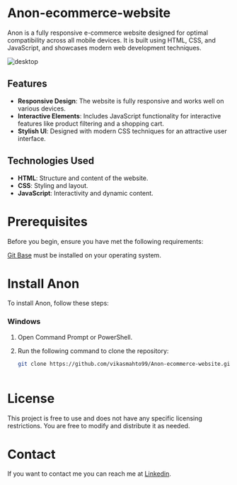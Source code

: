# Anon-ecommerce-website

Anon is a fully responsive e-commerce website designed for optimal compatibility across all mobile devices. It is built using HTML, CSS, and JavaScript, and showcases modern web development techniques.


![desktop](https://github.com/user-attachments/assets/a48d3174-9eda-4237-abe0-a5dc13ffeff3)


## Features

- **Responsive Design**: The website is fully responsive and works well on various devices.
- **Interactive Elements**: Includes JavaScript functionality for interactive features like product filtering and a shopping cart.
- **Stylish UI**: Designed with modern CSS techniques for an attractive user interface.

## Technologies Used

- **HTML**: Structure and content of the website.
- **CSS**: Styling and layout.
- **JavaScript**: Interactivity and dynamic content.


# Prerequisites
Before you begin, ensure you have met the following requirements:

[Git Base](https://git-scm.com/downloads) must be installed on your operating system.

# Install Anon

To install Anon, follow these steps:

### Windows

1. Open Command Prompt or PowerShell.

2. Run the following command to clone the repository:

   ```bash
   git clone https://github.com/vikasmahto99/Anon-ecommerce-website.git



# License
This project is free to use and does not have any specific licensing restrictions. You are free to modify and distribute it as needed.



 # Contact
If you want to contact me you can reach me at [Linkedin](https://www.linkedin.com/in/vikas-mahto-a21102228/).







